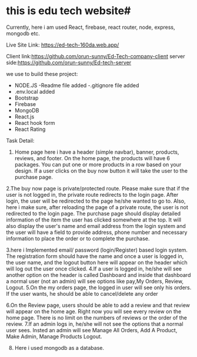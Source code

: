 # this is edu tech website#

Currently, here i am used React, firebase, react router, node, express, mongodb etc.

Live Site Link: https://ed-tech-160da.web.app/

Client link:https://github.com/orun-sunny/Ed-Tech-company-client
server side:https://github.com/orun-sunny/Ed-tech-server

we use to build these project:

- NODE.JS
  -Readme file added
  -.gitignore file added
- .env.local added
- Bootstrap
- Firebase
- MongoDB
- React.js
- React hook form
- React Rating

Task Detail:

1. Home page here i have a header (simple navbar), banner, products, reviews, and footer. On the home page, the products will have 6 packages. You can put one or more products in a row based on your design. If a user clicks on the buy now button it will take the user to the purchase page.

2.The buy now page is private/protected route. Please make sure that if the user is not logged in, the private route redirects to the login page. After login, the user will be redirected to the page he/she wanted to go to. Also, here i make sure, after reloading the page of a private route, the user is not redirected to the login page. The purchase page should display detailed information of the item the user has clicked somewhere at the top. It will also display the user's name and email address from the login system and the user will have a field to provide address, phone number and necessary information to place the order or to complete the purchase.

3.here i Implemented email/ password (login/Register) based login system. The registration form should have the name and once a user is logged in, the user name, and the logout button here will appear on the header which will log out the user once clicked.
4.If a user is logged in, he/she will see another option on the header is called Dashboard and inside that dashboard a normal user (not an admin) will see options like pay,My Orders, Review, Logout.
5.On the my orders page, the logged in user will see only his orders. If the user wants, he should be able to cancel/delete any order

6.On the Review page, users should be able to add a review and that review will appear on the home age. Right now you will see every review on the home page. There is no limit on the numbers of reviews or the order of the review.
7.If an admin logs in, he/she will not see the options that a normal user sees. Insted an admin will see Manage All Orders, Add A Product, Make Admin, Manage Products Logout.

8. Here i used mongodb as a database.
